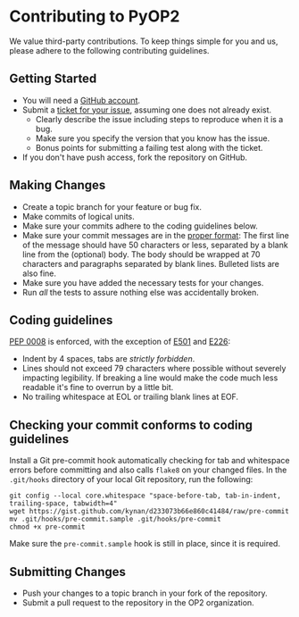 # Contributing to PyOP2

We value third-party contributions. To keep things simple for you and us,
please adhere to the following contributing guidelines.

## Getting Started

* You will need a [GitHub account](https://github.com/signup/free).
* Submit a [ticket for your issue][0], assuming one does not already exist.
  * Clearly describe the issue including steps to reproduce when it is a bug.
  * Make sure you specify the version that you know has the issue.
  * Bonus points for submitting a failing test along with the ticket.
* If you don't have push access, fork the repository on GitHub.

## Making Changes

* Create a topic branch for your feature or bug fix.
* Make commits of logical units.
* Make sure your commits adhere to the coding guidelines below.
* Make sure your commit messages are in the [proper format][1]: The first line
  of the message should have 50 characters or less, separated by a blank line
  from the (optional) body. The body should be wrapped at 70 characters and
  paragraphs separated by blank lines. Bulleted lists are also fine.
* Make sure you have added the necessary tests for your changes.
* Run _all_ the tests to assure nothing else was accidentally broken.

## Coding guidelines

[PEP 0008][2] is enforced, with the exception of [E501][3] and [E226][3]:
* Indent by 4 spaces, tabs are *strictly forbidden*.
* Lines should not exceed 79 characters where possible without severely
  impacting legibility. If breaking a line would make the code much less
  readable it's fine to overrun by a little bit.
* No trailing whitespace at EOL or trailing blank lines at EOF.

## Checking your commit conforms to coding guidelines

Install a Git pre-commit hook automatically checking for tab and whitespace
errors before committing and also calls `flake8` on your changed files. In the
`.git/hooks` directory of your local Git repository, run the following:

```
git config --local core.whitespace "space-before-tab, tab-in-indent, trailing-space, tabwidth=4"
wget https://gist.github.com/kynan/d233073b66e860c41484/raw/pre-commit
mv .git/hooks/pre-commit.sample .git/hooks/pre-commit
chmod +x pre-commit
```

Make sure the `pre-commit.sample` hook is still in place, since it is required.

## Submitting Changes

* Push your changes to a topic branch in your fork of the repository.
* Submit a pull request to the repository in the OP2 organization.

[0]: https://github.com/OP2/PyOP2/issues
[1]: http://tbaggery.com/2008/04/19/a-note-about-git-commit-messages.html
[2]: http://www.python.org/dev/peps/pep-0008/
[3]: http://pep8.readthedocs.org/en/latest/intro.html#error-codes
